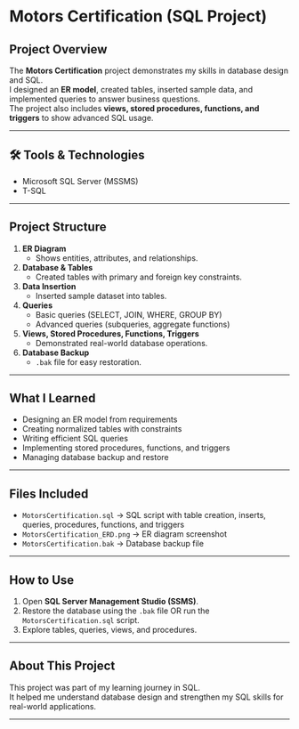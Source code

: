 # Motors Certification (SQL Project)

## Project Overview
The **Motors Certification** project demonstrates my skills in database design and SQL.  
I designed an **ER model**, created tables, inserted sample data, and implemented queries to answer business questions.  
The project also includes **views, stored procedures, functions, and triggers** to show advanced SQL usage.

---

## 🛠️ Tools & Technologies
- Microsoft SQL Server (MSSMS)
- T-SQL

---

## Project Structure
1. **ER Diagram**
   - Shows entities, attributes, and relationships.
2. **Database & Tables**
   - Created tables with primary and foreign key constraints.
3. **Data Insertion**
   - Inserted sample dataset into tables.
4. **Queries**
   - Basic queries (SELECT, JOIN, WHERE, GROUP BY)
   - Advanced queries (subqueries, aggregate functions)
5. **Views, Stored Procedures, Functions, Triggers**
   - Demonstrated real-world database operations.
6. **Database Backup**
   - `.bak` file for easy restoration.

---

## What I Learned
- Designing an ER model from requirements  
- Creating normalized tables with constraints  
- Writing efficient SQL queries  
- Implementing stored procedures, functions, and triggers  
- Managing database backup and restore  

---

## Files Included
- `MotorsCertification.sql` → SQL script with table creation, inserts, queries, procedures, functions, and triggers  
- `MotorsCertification_ERD.png` → ER diagram screenshot  
- `MotorsCertification.bak` → Database backup file  

---

## How to Use
1. Open **SQL Server Management Studio (SSMS)**.  
2. Restore the database using the `.bak` file OR run the `MotorsCertification.sql` script.  
3. Explore tables, queries, views, and procedures.  

---

## About This Project
This project was part of my learning journey in SQL.  
It helped me understand database design and strengthen my SQL skills for real-world applications.  

---

